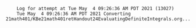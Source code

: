         Log for attempt at Tue May  4 09:26:36 AM PDT 2021 (13027)
        Tue May  4 09:26:36 AM PDT 2021 Converting 21math401/KBe21math401retHandout24EvaluatingDefiniteIntegrals.org...
